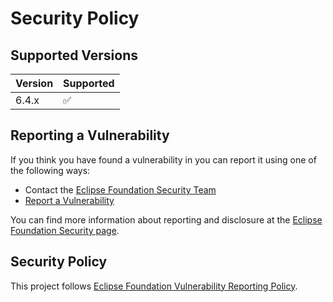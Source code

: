 # Security Policy

## Supported Versions

| Version | Supported          |
| ------- | ------------------ |
| 6.4.x   | :white_check_mark: |

## Reporting a Vulnerability

If you think you have found a vulnerability in <project> you can report it using one of the following ways:

* Contact the [Eclipse Foundation Security Team](mailto:security@eclipse-foundation.org)
* [Report a Vulnerability](https://github.com/eclipse-threadx/levelx/security/advisories/new)

You can find more information about reporting and disclosure at the [Eclipse Foundation Security page](https://www.eclipse.org/security/).

## Security Policy

This project follows [Eclipse Foundation Vulnerability Reporting Policy](https://www.eclipse.org/security/policy/).
